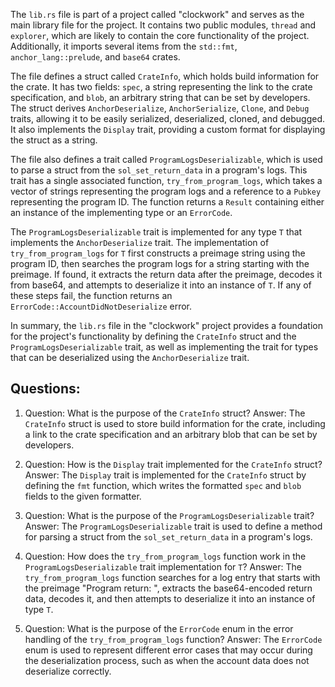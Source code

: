 The `lib.rs` file is part of a project called "clockwork" and serves as the main library file for the project. It contains two public modules, `thread` and `explorer`, which are likely to contain the core functionality of the project. Additionally, it imports several items from the `std::fmt`, `anchor_lang::prelude`, and `base64` crates.

The file defines a struct called `CrateInfo`, which holds build information for the crate. It has two fields: `spec`, a string representing the link to the crate specification, and `blob`, an arbitrary string that can be set by developers. The struct derives `AnchorDeserialize`, `AnchorSerialize`, `Clone`, and `Debug` traits, allowing it to be easily serialized, deserialized, cloned, and debugged. It also implements the `Display` trait, providing a custom format for displaying the struct as a string.

The file also defines a trait called `ProgramLogsDeserializable`, which is used to parse a struct from the `sol_set_return_data` in a program's logs. This trait has a single associated function, `try_from_program_logs`, which takes a vector of strings representing the program logs and a reference to a `Pubkey` representing the program ID. The function returns a `Result` containing either an instance of the implementing type or an `ErrorCode`.

The `ProgramLogsDeserializable` trait is implemented for any type `T` that implements the `AnchorDeserialize` trait. The implementation of `try_from_program_logs` for `T` first constructs a preimage string using the program ID, then searches the program logs for a string starting with the preimage. If found, it extracts the return data after the preimage, decodes it from base64, and attempts to deserialize it into an instance of `T`. If any of these steps fail, the function returns an `ErrorCode::AccountDidNotDeserialize` error.

In summary, the `lib.rs` file in the "clockwork" project provides a foundation for the project's functionality by defining the `CrateInfo` struct and the `ProgramLogsDeserializable` trait, as well as implementing the trait for types that can be deserialized using the `AnchorDeserialize` trait.
## Questions: 
 1. Question: What is the purpose of the `CrateInfo` struct?
   Answer: The `CrateInfo` struct is used to store build information for the crate, including a link to the crate specification and an arbitrary blob that can be set by developers.

2. Question: How is the `Display` trait implemented for the `CrateInfo` struct?
   Answer: The `Display` trait is implemented for the `CrateInfo` struct by defining the `fmt` function, which writes the formatted `spec` and `blob` fields to the given formatter.

3. Question: What is the purpose of the `ProgramLogsDeserializable` trait?
   Answer: The `ProgramLogsDeserializable` trait is used to define a method for parsing a struct from the `sol_set_return_data` in a program's logs.

4. Question: How does the `try_from_program_logs` function work in the `ProgramLogsDeserializable` trait implementation for `T`?
   Answer: The `try_from_program_logs` function searches for a log entry that starts with the preimage "Program return: <program-id>", extracts the base64-encoded return data, decodes it, and then attempts to deserialize it into an instance of type `T`.

5. Question: What is the purpose of the `ErrorCode` enum in the error handling of the `try_from_program_logs` function?
   Answer: The `ErrorCode` enum is used to represent different error cases that may occur during the deserialization process, such as when the account data does not deserialize correctly.
    